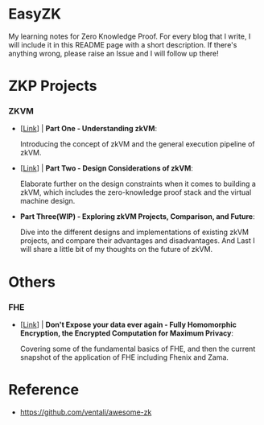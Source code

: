 # EasyZK
My learning notes for Zero Knowledge Proof. For every blog that I write, I will include it in this README page with a short description. If there's anything wrong, please raise an Issue and I will follow up there!

# ZKP Projects

### ZKVM

- [[Link](https://www.brianseong99.com/post/zkvm-part-one-understanding-zkvm)] | **Part One - Understanding zkVM**:

    Introducing the concept of zkVM and the general execution pipeline of zkVM.

- [[Link](https://www.brianseong99.com/post/zkvm-part-two-design-considerations-of-zkvm)] | **Part Two - Design Considerations of zkVM**: 

    Elaborate further on the design constraints when it comes to building a zkVM, which includes the zero-knowledge proof stack and the virtual machine design.

- **Part Three(WIP) - Exploring zkVM Projects, Comparison, and Future**: 

    Dive into the different designs and implementations of existing zkVM projects, and compare their advantages and disadvantages. And Last I will share a little bit of my thoughts on the future of zkVM.


# Others

### FHE

- [[Link](https://www.brianseong99.com/post/fhe-encrypted-computation-for-maximum-privacy)] | **Don't Expose your data ever again - Fully Homomorphic Encryption, the Encrypted Computation for Maximum Privacy**: 

    Covering some of the fundamental basics of FHE, and then the current snapshot of the application of FHE including Fhenix and Zama. 

# Reference

- https://github.com/ventali/awesome-zk

